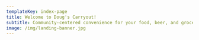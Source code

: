 ```yaml
---
templateKey: index-page
title: Welcome to Doug's Carryout!
subtitle: Community-centered convenience for your food, beer, and grocery needs.
image: /img/landing-banner.jpg
---
```

